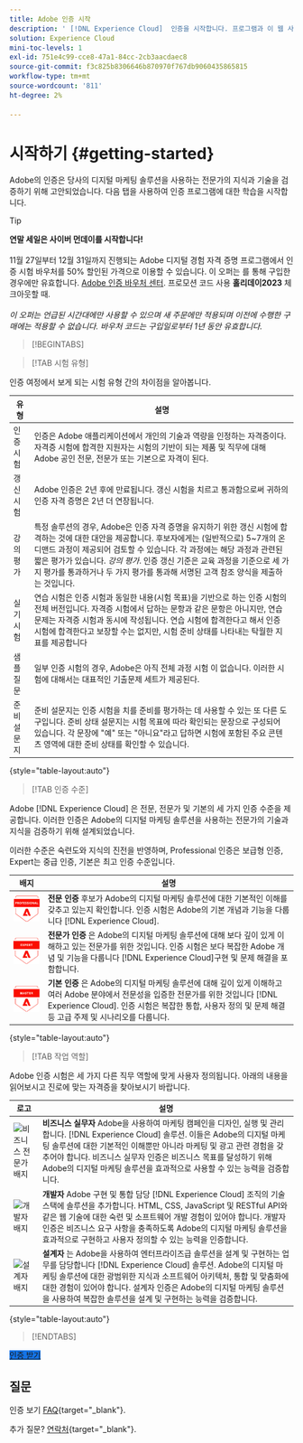 ```yaml
---
title: Adobe 인증 시작
description: ' [!DNL Experience Cloud]  인증을 시작합니다. 프로그램과 이 웹 사이트에 대해 알아봅니다.'
solution: Experience Cloud
mini-toc-levels: 1
exl-id: 751e4c99-cce8-47a1-84cc-2cb3aacdaec8
source-git-commit: f3c825b8306646b870970f767db9060435865815
workflow-type: tm+mt
source-wordcount: '811'
ht-degree: 2%

---
```


# 시작하기 {#getting-started}

Adobe의 인증은 당사의 디지털 마케팅 솔루션을 사용하는 전문가의 지식과 기술을 검증하기 위해 고안되었습니다. 다음 탭을 사용하여 인증 프로그램에 대한 학습을 시작합니다.

>[!TIP]
>
>**연말 세일은 사이버 먼데이를 시작합니다!** <br><br> 11월 27일부터 12월 31일까지 진행되는 Adobe 디지털 경험 자격 증명 프로그램에서 인증 시험 바우처를 50% 할인된 가격으로 이용할 수 있습니다. 이 오퍼는 를 통해 구입한 경우에만 유효합니다. [Adobe 인증 바우처 센터](https://market.xvoucher.com/adobe). 프로모션 코드 사용 **홀리데이2023** 체크아웃할 때. <br><br> <i>이 오퍼는 언급된 시간대에만 사용할 수 있으며 새 주문에만 적용되며 이전에 수행한 구매에는 적용할 수 없습니다. 바우처 코드는 구입일로부터 1년 동안 유효합니다.</i>

>[!BEGINTABS]

>[!TAB 시험 유형]

인증 여정에서 보게 되는 시험 유형 간의 차이점을 알아봅니다.

| 유형 | 설명 |
| ------- | ------- |
| 인증 시험 | 인증은 Adobe 애플리케이션에서 개인의 기술과 역량을 인정하는 자격증이다. 자격증 시험에 합격한 지원자는 시험의 기반이 되는 제품 및 직무에 대해 Adobe 공인 전문, 전문가 또는 기본으로 자격이 된다. |
| 갱신 시험 | Adobe 인증은 2년 후에 만료됩니다. 갱신 시험을 치르고 통과함으로써 귀하의 인증 자격 증명은 2년 더 연장됩니다. |
| 강의 평가 | 특정 솔루션의 경우, Adobe은 인증 자격 증명을 유지하기 위한 갱신 시험에 합격하는 것에 대한 대안을 제공합니다. 후보자에게는 (일반적으로) 5~7개의 온디맨드 과정이 제공되어 검토할 수 있습니다. 각 과정에는 해당 과정과 관련된 짧은 평가가 있습니다. _강의 평가_. 인증 갱신 기준은 교육 과정을 기준으로 세 가지 평가를 통과하거나 두 가지 평가를 통과해 서명된 고객 참조 양식을 제출하는 것입니다. |
| 실기 시험 | 연습 시험은 인증 시험과 동일한 내용(시험 목표)을 기반으로 하는 인증 시험의 전체 버전입니다. 자격증 시험에서 답하는 문항과 같은 문항은 아니지만, 연습 문제는 자격증 시험과 동시에 작성됩니다. 연습 시험에 합격한다고 해서 인증 시험에 합격한다고 보장할 수는 없지만, 시험 준비 상태를 나타내는 탁월한 지표를 제공합니다 |
| 샘플 질문 | 일부 인증 시험의 경우, Adobe은 아직 전체 과정 시험 이 없습니다. 이러한 시험에 대해서는 대표적인 기출문제 세트가 제공된다. |
| 준비 설문지 | 준비 설문지는 인증 시험을 치를 준비를 평가하는 데 사용할 수 있는 또 다른 도구입니다. 준비 상태 설문지는 시험 목표에 따라 확인되는 문장으로 구성되어 있습니다. 각 문장에 &quot;예&quot; 또는 &quot;아니요&quot;라고 답하면 시험에 포함된 주요 콘텐츠 영역에 대한 준비 상태를 확인할 수 있습니다. |

{style="table-layout:auto"}

>[!TAB 인증 수준]

Adobe [!DNL Experience Cloud] 은 전문, 전문가 및 기본의 세 가지 인증 수준을 제공합니다. 이러한 인증은 Adobe의 디지털 마케팅 솔루션을 사용하는 전문가의 기술과 지식을 검증하기 위해 설계되었습니다.

이러한 수준은 숙련도와 지식의 진전을 반영하며, Professional 인증은 보급형 인증, Expert는 중급 인증, 기본은 최고 인증 수준입니다.

| 배지 | 설명 |
| ------- | ------- |
| ![전문 배지](/help/certifications/assets/professional-badge-Xsmall.png) | **전문 인증** 후보가 Adobe의 디지털 마케팅 솔루션에 대한 기본적인 이해를 갖추고 있는지 확인합니다. 인증 시험은 Adobe의 기본 개념과 기능을 다룹니다 [!DNL Experience Cloud]. |
| ![전문가 배지](/help/certifications/assets/expert-badge-Xsmall.png) | **전문가 인증** 은 Adobe의 디지털 마케팅 솔루션에 대해 보다 깊이 있게 이해하고 있는 전문가를 위한 것입니다. 인증 시험은 보다 복잡한 Adobe 개념 및 기능을 다룹니다 [!DNL Experience Cloud]구현 및 문제 해결을 포함합니다. |
| ![기본 배지](/help/certifications/assets/master-badge-Xsmall.png) | **기본 인증** 은 Adobe의 디지털 마케팅 솔루션에 대해 깊이 있게 이해하고 여러 Adobe 분야에서 전문성을 입증한 전문가를 위한 것입니다 [!DNL Experience Cloud]. 인증 시험은 복잡한 통합, 사용자 정의 및 문제 해결 등 고급 주제 및 시나리오를 다룹니다. |

{style="table-layout:auto"}

>[!TAB 작업 역할]

Adobe 인증 시험은 세 가지 다른 직무 역할에 맞게 사용자 정의됩니다. 아래의 내용을 읽어보시고 진로에 맞는 자격증을 찾아보시기 바랍니다.

| 로고 | 설명 |
| ------- | ------- |
| ![비즈니스 전문가 배지](/help/certifications/assets/business_practitioner_blk_small.png) | **비즈니스 실무자** Adobe을 사용하여 마케팅 캠페인을 디자인, 실행 및 관리합니다. [!DNL Experience Cloud] 솔루션. 이들은 Adobe의 디지털 마케팅 솔루션에 대한 기본적인 이해뿐만 아니라 마케팅 및 광고 관련 경험을 갖추어야 합니다. 비즈니스 실무자 인증은 비즈니스 목표를 달성하기 위해 Adobe의 디지털 마케팅 솔루션을 효과적으로 사용할 수 있는 능력을 검증합니다. |
| ![개발자 배지](/help/certifications/assets/developer_blk_small.png) | **개발자** Adobe 구현 및 통합 담당 [!DNL Experience Cloud] 조직의 기술 스택에 솔루션을 추가합니다. HTML, CSS, JavaScript 및 RESTful API와 같은 웹 기술에 대한 숙련 및 소프트웨어 개발 경험이 있어야 합니다. 개발자 인증은 비즈니스 요구 사항을 충족하도록 Adobe의 디지털 마케팅 솔루션을 효과적으로 구현하고 사용자 정의할 수 있는 능력을 인증합니다. |
| ![설계자 배지](/help/certifications/assets/architect_blk_small.png) | **설계자** 는 Adobe을 사용하여 엔터프라이즈급 솔루션을 설계 및 구현하는 업무를 담당합니다 [!DNL Experience Cloud] 솔루션. Adobe의 디지털 마케팅 솔루션에 대한 광범위한 지식과 소프트웨어 아키텍처, 통합 및 맞춤화에 대한 경험이 있어야 합니다. 설계자 인증은 Adobe의 디지털 마케팅 솔루션을 사용하여 복잡한 솔루션을 설계 및 구현하는 능력을 검증합니다. |

{style="table-layout:auto"}

<!--

>[!TAB Certification journey]

The Certification Journey Guide is a comprehensive tool designed to provide you with all the information you need to prepare for a certification exam. The guide is divided into three main sections: Get Ready, Get Prepped, and Get Certified.

| Sections | Description |
| ------- | ------- |
|**Get Ready** | Intended to give an overview of the exam, including information about the intended audience, exam details, readiness self-assessment, exam objectives, and scope. This section helps you understand the exam and what you can expect when taking it. The readiness self-assessment is particularly helpful, as it allows you to determine your current level of knowledge and identify areas where you may need to focus your study efforts. |
| **Get Prepped** | Is where you can find training and resources to help you prepare for the exam. This section includes information about and links to study materials and training courses. |
| **Get Certified** | Offers valuable information on how to register for the certification exam, including details about the registration process and available payment methods. In addition, this section also provides a clear overview of the exam process. Look to this section for helpful resources, such as a link to the Adobe Certification Prep Portal for exams that offer practice tests, as well as links to register for certification exams. |

{style="table-layout:auto"}

-->

>[!ENDTABS]

<a href="https://experienceleague.adobe.com/docs/certification/certification/how-to-get-certified.html" target="_blank" class="spectrum-Button spectrum-Button--fill spectrum-Button--accent spectrum-Button--sizeM is-margin-bottom-big-big at-element-click-tracking" style="background-color:#1473E6">

<span class="spectrum-Button-label has-no-wrap">
   인증 받기
</span>
</a>

## 질문

인증 보기 [FAQ](https://experienceleague.adobe.com/docs/certification/certification/faq.html){target="_blank"}.

추가 질문? [연락처](mailto:certif@adobe.com){target="_blank"}.

